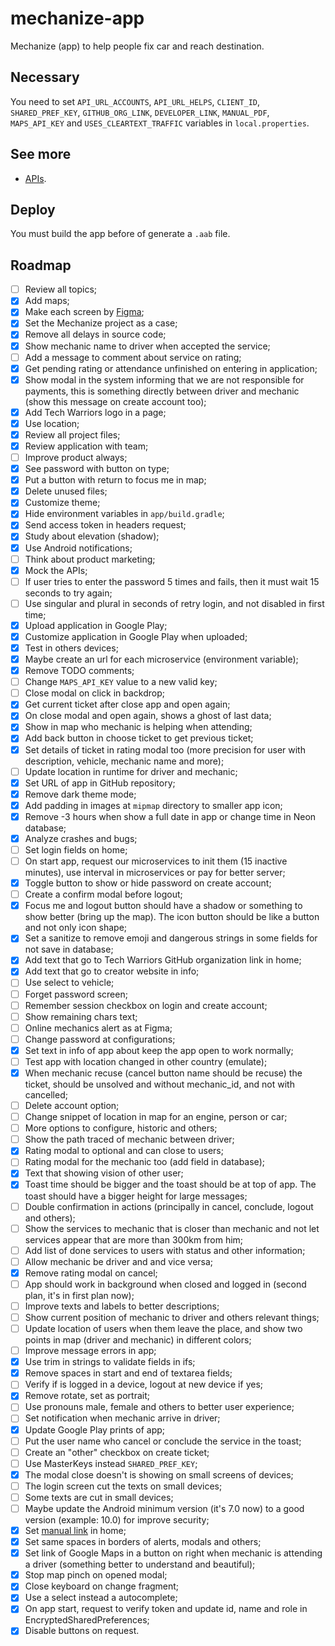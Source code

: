 # mechanize-app
Mechanize (app) to help people fix car and reach destination.

## Necessary
You need to set `API_URL_ACCOUNTS`, `API_URL_HELPS`, `CLIENT_ID`, `SHARED_PREF_KEY`, `GITHUB_ORG_LINK`, `DEVELOPER_LINK`, `MANUAL_PDF`, `MAPS_API_KEY` and `USES_CLEARTEXT_TRAFFIC` variables in `local.properties`.

## See more
- [APIs](https://github.com/tech-warriors-corporation/mechanize-api).

## Deploy
You must build the app before of generate a `.aab` file.

## Roadmap
- [ ] Review all topics;
- [X] Add maps;
- [X] Make each screen by [Figma](https://www.figma.com/proto/kl05E88sullmKzVTNxXItO/Mechanize?node-id=2-2&scaling=scale-down&page-id=0%3A1&starting-point-node-id=2%3A2);
- [X] Set the Mechanize project as a case;
- [X] Remove all delays in source code;
- [X] Show mechanic name to driver when accepted the service;
- [ ] Add a message to comment about service on rating;
- [X] Get pending rating or attendance unfinished on entering in application;
- [X] Show modal in the system informing that we are not responsible for payments, this is something directly between driver and mechanic (show this message on create account too);
- [X] Add Tech Warriors logo in a page;
- [X] Use location;
- [X] Review all project files;
- [X] Review application with team;
- [ ] Improve product always;
- [X] See password with button on type;
- [X] Put a button with return to focus me in map;
- [X] Delete unused files;
- [X] Customize theme;
- [X] Hide environment variables in `app/build.gradle`;
- [X] Send access token in headers request;
- [X] Study about elevation (shadow);
- [X] Use Android notifications;
- [ ] Think about product marketing;
- [X] Mock the APIs;
- [ ] If user tries to enter the password 5 times and fails, then it must wait 15 seconds to try again;
- [ ] Use singular and plural in seconds of retry login, and not disabled in first time;
- [X] Upload application in Google Play;
- [X] Customize application in Google Play when uploaded;
- [X] Test in others devices;
- [X] Maybe create an url for each microservice (environment variable);
- [X] Remove TODO comments;
- [ ] Change `MAPS_API_KEY` value to a new valid key;
- [ ] Close modal on click in backdrop;
- [X] Get current ticket after close app and open again;
- [X] On close modal and open again, shows a ghost of last data;
- [X] Show in map who mechanic is helping when attending;
- [X] Add back button in choose ticket to get previous ticket;
- [X] Set details of ticket in rating modal too (more precision for user with description, vehicle, mechanic name and more);
- [ ] Update location in runtime for driver and mechanic;
- [X] Set URL of app in GitHub repository;
- [X] Remove dark theme mode;
- [X] Add padding in images at `mipmap` directory to smaller app icon;
- [X] Remove -3 hours when show a full date in app or change time in Neon database;
- [X] Analyze crashes and bugs;
- [ ] Set login fields on home;
- [ ] On start app, request our microservices to init them (15 inactive minutes), use interval in microservices or pay for better server;
- [X] Toggle button to show or hide password on create account;
- [ ] Create a confirm modal before logout;
- [X] Focus me and logout button should have a shadow or something to show better (bring up the map). The icon button should be like a button and not only icon shape;
- [X] Set a sanitize to remove emoji and dangerous strings in some fields for not save in database;
- [X] Add text that go to Tech Warriors GitHub organization link in home;
- [X] Add text that go to creator website in info;
- [ ] Use select to vehicle;
- [ ] Forget password screen;
- [ ] Remember session checkbox on login and create account;
- [ ] Show remaining chars text;
- [ ] Online mechanics alert as at Figma;
- [ ] Change password at configurations;
- [X] Set text in info of app about keep the app open to work normally;
- [ ] Test app with location changed in other country (emulate);
- [X] When mechanic recuse (cancel button name should be recuse) the ticket, should be unsolved and without mechanic_id, and not with cancelled;
- [ ] Delete account option;
- [ ] Change snippet of location in map for an engine, person or car;
- [ ] More options to configure, historic and others;
- [ ] Show the path traced of mechanic between driver;
- [X] Rating modal to optional and can close to users;
- [ ] Rating modal for the mechanic too (add field in database);
- [X] Text that showing vision of other user;
- [X] Toast time should be bigger and the toast should be at top of app. The toast should have a bigger height for large messages;
- [ ] Double confirmation in actions (principally in cancel, conclude, logout and others);
- [ ] Show the services to mechanic that is closer than mechanic and not let services appear that are more than 300km from him;
- [ ] Add list of done services to users with status and other information;
- [ ] Allow mechanic be driver and and vice versa;
- [X] Remove rating modal on cancel;
- [ ] App should work in background when closed and logged in (second plan, it's in first plan now);
- [ ] Improve texts and labels to better descriptions;
- [ ] Show current position of mechanic to driver and others relevant things;
- [ ] Update location of users when them leave the place, and show two points in map (driver and mechanic) in different colors;
- [ ] Improve message errors in app;
- [X] Use trim in strings to validate fields in ifs;
- [X] Remove spaces in start and end of textarea fields;
- [ ] Verify if is logged in a device, logout at new device if yes;
- [X] Remove rotate, set as portrait;
- [ ] Use pronouns male, female and others to better user experience;
- [ ] Set notification when mechanic arrive in driver;
- [X] Update Google Play prints of app;
- [ ] Put the user name who cancel or conclude the service in the toast;
- [ ] Create an "other" checkbox on create ticket;
- [ ] Use MasterKeys instead `SHARED_PREF_KEY`;
- [X] The modal close doesn't is showing on small screens of devices;
- [ ] The login screen cut the texts on small devices;
- [ ] Some texts are cut in small devices;
- [ ] Maybe update the Android minimum version (it's 7.0 now) to a good version (example: 10.0) for improve security;
- [X] Set [manual link](https://docs.google.com/presentation/d/1MjQlUzd4hBRZ4NESxoi-SRhNRBrXQa_fl91iRVG7BLA/edit?usp=sharing) in home;
- [X] Set same spaces in borders of alerts, modals and others;
- [X] Set link of Google Maps in a button on right when mechanic is attending a driver (something better to understand and beautiful);
- [X] Stop map pinch on opened modal;
- [X] Close keyboard on change fragment;
- [X] Use a select instead a autocomplete;
- [X] On app start, request to verify token and update id, name and role in EncryptedSharedPreferences;
- [X] Disable buttons on request.
